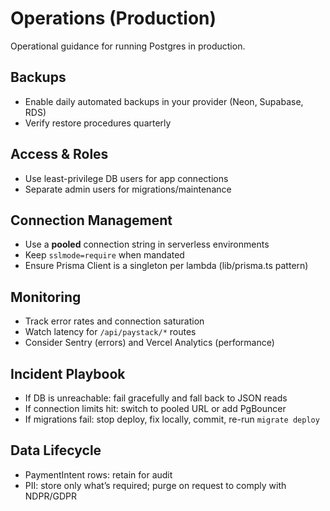 # Operations (Production)

Operational guidance for running Postgres in production.

## Backups
- Enable daily automated backups in your provider (Neon, Supabase, RDS)
- Verify restore procedures quarterly

## Access & Roles
- Use least-privilege DB users for app connections
- Separate admin users for migrations/maintenance

## Connection Management
- Use a **pooled** connection string in serverless environments
- Keep `sslmode=require` when mandated
- Ensure Prisma Client is a singleton per lambda (lib/prisma.ts pattern)

## Monitoring
- Track error rates and connection saturation
- Watch latency for `/api/paystack/*` routes
- Consider Sentry (errors) and Vercel Analytics (performance)

## Incident Playbook
- If DB is unreachable: fail gracefully and fall back to JSON reads
- If connection limits hit: switch to pooled URL or add PgBouncer
- If migrations fail: stop deploy, fix locally, commit, re-run `migrate deploy`

## Data Lifecycle
- PaymentIntent rows: retain for audit
- PII: store only what’s required; purge on request to comply with NDPR/GDPR
